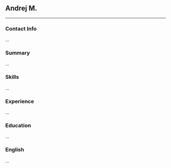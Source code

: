 ## Andrej M.

---

### Contact Info

...

### Summary

...

### Skills

...

### Experience

...

### Education

...
   
### English

...

